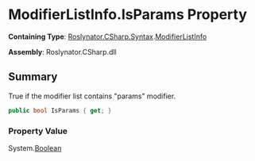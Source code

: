 # ModifierListInfo\.IsParams Property

**Containing Type**: [Roslynator.CSharp.Syntax](../../README.md)\.[ModifierListInfo](../README.md)

**Assembly**: Roslynator\.CSharp\.dll

## Summary

True if the modifier list contains "params" modifier\.

```csharp
public bool IsParams { get; }
```

### Property Value

System\.[Boolean](https://docs.microsoft.com/en-us/dotnet/api/system.boolean)

